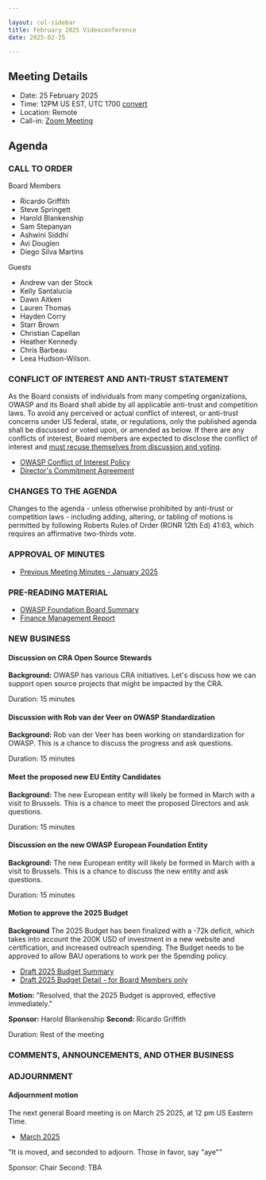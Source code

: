 ```yaml
---

layout: col-sidebar
title: February 2025 Videoconference
date: 2025-02-25

---
```


## Meeting Details

- Date: 25 February 2025
- Time: 12PM US EST, UTC 1700 [convert](https://www.timeanddate.com/worldclock/meetingdetails.html?year=2025&month=2&day=25&hour=17&min=0&sec=0&p1=152&p2=176&p3=110&p4=136&p5=179&p6=24&p7=64)
- Location: Remote
- Call-in: [Zoom Meeting](https://us06web.zoom.us/j/82812814370?pwd=dUc1TIeKiaYL4uLQDnnYiCYA3e2fHn.1)

## Agenda

### CALL TO ORDER

Board Members
- Ricardo Griffith
- Steve Springett
- Harold Blankenship
- Sam Stepanyan
- Ashwini Siddhi
- Avi Douglen 
- Diego Silva Martins

Guests
- Andrew van der Stock
- Kelly Santalucia
- Dawn Aitken
- Lauren Thomas
- Hayden Corry
- Starr Brown
- Christian Capellan 
- Heather Kennedy
- Chris Barbeau
- Leea Hudson-Wilson.


### CONFLICT OF INTEREST AND ANTI-TRUST STATEMENT

As the Board consists of individuals from many competing organizations, OWASP and its Board shall abide by all applicable anti-trust and competition laws. To avoid any perceived or actual conflict of interest, or anti-trust concerns under US federal, state, or regulations, only the published agenda shall be discussed or voted upon, or amended as below. If there are any conflicts of interest, Board members are expected to disclose the conflict of interest and [must recuse themselves from discussion and voting](https://owasp.org/www-policy/legal/bylaws#section-702-disclosure-required).

- [OWASP Conflict of Interest Policy](https://owasp.org/www-policy/operational/conflict-of-interest)
- [Director's Commitment Agreement](https://owasp.org/www-policy/legal/directors-committment-agreement)

### CHANGES TO THE AGENDA

Changes to the agenda - unless otherwise prohibited by anti-trust or competition laws - including adding, altering, or tabling of motions is permitted by following Roberts Rules of Order (RONR 12th Ed) 41:63, which requires an affirmative two-thirds vote.

### APPROVAL OF MINUTES

- [Previous Meeting Minutes - January 2025](/www-board/meetings-historical/2025/202501)

### PRE-READING MATERIAL

- [OWASP Foundation Board Summary](https://docs.google.com/presentation/d/1hqKgr01UxeiojFSzoWE7GihAjtGTvmSNiQwZ_l7S-7A/edit#slide=id.p)
- [Finance Management Report](/www-board/attachments/202501-management-report.pdf)

### NEW BUSINESS

#### Discussion on CRA Open Source Stewards

**Background:** OWASP has various CRA initiatives. Let's discuss how we can support open source projects that might be impacted by the CRA.

Duration: 15 minutes

#### Discussion with Rob van der Veer on OWASP Standardization

**Background:** Rob van der Veer has been working on standardization for OWASP. This is a chance to discuss the progress and ask questions.

Duration: 15 minutes

#### Meet the proposed new EU Entity Candidates

**Background:** The new European entity will likely be formed in March with a visit to Brussels. This is a chance to meet the proposed Directors and ask questions.

Duration: 15 minutes

#### Discussion on the new OWASP European Foundation Entity

**Background:** The new European entity will likely be formed in March with a visit to Brussels. This is a chance to discuss the new entity and ask questions.

Duration: 15 minutes

#### Motion to approve the 2025 Budget

**Background** The 2025 Budget has been finalized with a -72k deficit, which takes into account the 200K USD of investment in a new website and certification, and increased outreach spending. The Budget needs to be approved to allow BAU operations to work per the Spending policy.

- [Draft 2025 Budget Summary](/www-board/attachments/2025-draft-budget.pdf)
- [Draft 2025 Budget Detail - for Board Members only](https://docs.google.com/spreadsheets/d/15hoVqpdOnLKnNKOro0_BUcwRsCEMRpsv/edit?usp=drive_link&ouid=102207325192678137930&rtpof=true&sd=true)

**Motion:** "Resolved, that the 2025 Budget is approved, effective immediately."

**Sponsor:** Harold Blankenship
**Second:** Ricardo Griffith

Duration: Rest of the meeting

### COMMENTS, ANNOUNCEMENTS, AND OTHER BUSINESS

### ADJOURNMENT

#### Adjournment motion

The next general Board meeting is on March 25 2025, at 12 pm US Eastern Time.

- [March 2025](https://owasp.org/www-board/meetings/202503)

"It is moved, and seconded to adjourn. Those in favor, say "aye""

Sponsor: Chair
Second: TBA
